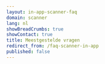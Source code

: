 ```yaml
---
layout: in-app-scanner-faq
domain: scanner
lang: nl
showBreadCrumbs: true
showContact: true
title: Meestgestelde vragen
redirect_from: /faq-scanner-in-app
published: false
---
```

